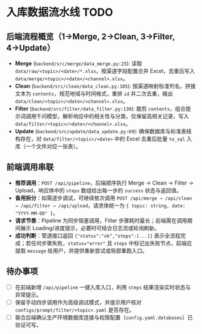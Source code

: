 # 入库数据流水线 TODO

## 后端流程概览（1→Merge, 2→Clean, 3→Filter, 4→Update）
- **Merge** (`backend/src/merge/data_merge.py:25`): 读取 `data/raw/<topic>/<date>/*.xlsx`，按渠道字段配置合并 Excel，去重后写入 `data/merge/<topic>/<date>/<channel>.xlsx`。
- **Clean** (`backend/src/clean/data_clean.py:105`): 按渠道映射标准列名，拼接文本为 `contents`，规范地域与时间格式，重排 `id` 并二次去重，输出 `data/clean/<topic>/<date>/<channel>.xlsx`。
- **Filter** (`backend/src/filter/data_filter.py:130`): 裁剪 `contents`，组合提示词调用千问模型，解析响应中的相关性与分类，仅保留高相关记录，写入 `data/filter/<topic>/<date>/<channel>.xlsx`。
- **Update** (`backend/src/update/data_update.py:69`): 确保数据库与标准表结构存在，对 `data/filter/<topic>/<date>` 中的 Excel 去重后批量 `to_sql` 入库（一个文件对应一张表）。

## 前端调用串联
- **推荐调用**：`POST /api/pipeline`，后端顺序执行 Merge → Clean → Filter → Upload，响应体中的 `steps` 数组给出每一步的 `success` 状态与返回值。
- **备用拆分**：如需逐步调试，可继续依次调用 `POST /api/merge → /api/clean → /api/filter → /api/upload`，请求体统一为 `{ topic: string, date: "YYYY-MM-DD" }`。
- **请求节奏**：Pipeline 为同步阻塞调用，Filter 步骤耗时最长；前端需在调用期间展示 Loading/进度提示，必要时可结合日志流或轮询刷新。
- **成功判断**：管道接口返回 `{"status":"ok","steps":[...]}` 表示全流程完成；若任何步骤失败，`status="error"` 且 `steps` 中标记出失败节点，前端应提取 `message` 给用户，并提供重新尝试或局部重跑入口。

## 待办事项
- [ ] 在前端新增 `/api/pipeline` 一键入库入口，利用 `steps` 结果渲染实时状态与异常提示。
- [ ] 保留手动四步调用作为高级调试模式，并提示用户核对 `configs/prompt/filter/<topic>.yaml` 是否存在。
- [ ] 联合后端确认生产环境数据库连接与权限配置（`config.yaml.databases`）已验证可写。
